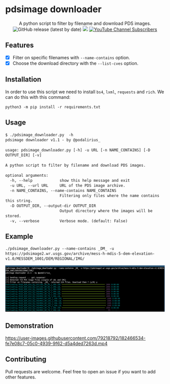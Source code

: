 # pdsimage downloader

<p align="center">
  A python script to filter by filename and download PDS images.
  <br>
  <img alt="GitHub release (latest by date)" src="https://img.shields.io/github/v/release/p0dalirius/pdsimage-downloader">
  <a href="https://twitter.com/intent/follow?screen_name=podalirius_" title="Follow"><img src="https://img.shields.io/twitter/follow/podalirius_?label=Podalirius&style=social"></a>
  <a href="https://www.youtube.com/c/Podalirius_?sub_confirmation=1" title="Subscribe"><img alt="YouTube Channel Subscribers" src="https://img.shields.io/youtube/channel/subscribers/UCF_x5O7CSfr82AfNVTKOv_A?style=social"></a>
  <br>
</p>


## Features

 - [x] Filter on specific filenames with `--name-contains` option.
 - [x] Choose the download directory with the `--list-cves` option.

## Installation

In order to use this script we need to install `bs4`, `lxml`, `requests` and `rich`. We can do this with this command: 

```
python3 -m pip install -r requirements.txt
```

## Usage

```
$ ./pdsimage_downloader.py  -h
pdsimage downloader v1.1 - by @podalirius_

usage: pdsimage_downloader.py [-h] -u URL [-n NAME_CONTAINS] [-D OUTPUT_DIR] [-v]

A python script to filter by filename and download PDS images.

optional arguments:
  -h, --help            show this help message and exit
  -u URL, --url URL     URL of the PDS image archive.
  -n NAME_CONTAINS, --name-contains NAME_CONTAINS
                        Filtering only files where the name contains this string.
  -D OUTPUT_DIR, --output-dir OUTPUT_DIR
                        Output directory where the images will be stored.
  -v, --verbose         Verbose mode. (default: False)
```

## Example

```
./pdsimage_downloader.py --name-contains _DM_ -u https://pdsimage2.wr.usgs.gov/archive/mess-h-mdis-5-dem-elevation-v1.0/MESSDEM_1001/DEM/REGIONAL/IMG/
```

![](./.github/example.png)

## Demonstration

https://user-images.githubusercontent.com/79218792/182466534-fe7e08c7-05c0-4939-9f62-d5a4ded7263d.mp4

## Contributing

Pull requests are welcome. Feel free to open an issue if you want to add other features.
